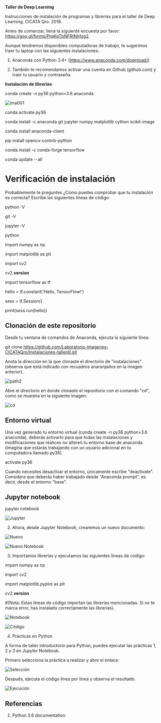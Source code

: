 __Taller de Deep Learning__

Instrucciones de instalación de programas y librerías para el taller de Deep Learning. CICATA Qro. 2018.

Antes de comenzar, llena la siguiente encuesta por favor: https://goo.gl/forms/PrqKqTbNFRtNh1zg2.


Aunque tendremos disponibles computadoras de trabajo, te sugerimos traer tu laptop con las siguientes instalaciones:

1) Anaconda con Python 3.4+ (https://www.anaconda.com/download/).

2) También te recomendamos activar una cuenta en Github (github.com) y traer tu usuario y contraseña.


__Instalación de librerías__

conda create -n py36 python=3.6 anaconda


![ima001](https://docs.google.com/drawings/d/15VkJLadSJNcRi_edFhtFt7o5TbqBDw04Rt4G5CLT3LI/edit?usp=sharing)


conda activate py36

conda install -c anaconda git jupyter numpy matplotlib cython scikit-image

conda install anaconda-client

pip install opencv-contrib-python

conda install -c conda-forge tensorflow  

conda update --all


# Verificación de instalación

Probablemente te preguntes ¿Cómo puedes comprobar que tu instalación es correcta? Escribe las siguientes líneas de código:

python -V

git -V

jupyter -V

python

import numpy as np

import matplotlib as plt

import cv2

cv2.__version__

import tensorflow as tf

hello = tf.constant('Hello, TensorFlow!')

sess = tf.Session()

print(sess.run(hello))


## Clonación de este repositorio

Desde tu ventana de comandos de Anaconda, ejecuta la siguiente línea:

git clone https://github.com/Laboratorio-imagenes-CICATAQro/Instalaciones-tallerdl.git



Anota la dirección en la que clonaste el directorio de "instalaciones" (observa que está indicado con recuadros anaranjados en la imagen anterior).

![path2](https://github.com/SandraFB/instalaciones/blob/master/imagen4.jpg)


Abre el directorio en donde clonaste el repositorio con el comando "cd", como se muestra en la siguiente imagen.


![cd](https://github.com/SandraFB/instalaciones/blob/master/imagen14.jpg)



## Entorno virtual

Una vez generado tu entorno virtual (conda create -n py36 python=3.6 anaconda), deberás activarlo para que todas las instalaciones y modificaciones que realices no alteren tu entorno base de anaconda (imagina que estarás trabajando con un usuario adicional en tu computadora llamado py36).

activate py36

Cuando necesites desactivar el entorno, únicamente escribe "deactivate". Considera que deberás haber trabajado desde "Anaconda prompt", es decir, desde el entorno "base".




## Jupyter notebook



jupyter notebook


![Jupyter](https://github.com/SandraFB/instalaciones/blob/master/imagen15.jpg)



2. Ahora, desde Jupyter Notebook, crearemos un nuevo documento:


![Nuevo](https://github.com/SandraFB/instalaciones/blob/master/imagen3.jpg)


![Nuevo Notebook](https://github.com/SandraFB/instalaciones/blob/master/imagen6.jpg)


3. Importamos librerías y ejecutamos las siguientes líneas de código:

import numpy as np

import cv2

import matplotlib.pyplot as plt

cv2.__version__

#(Nota: Estas líneas de código importan las librerías mencionadas. Si no te marca error, has instalado correctamente las librerías).


![Notebook](https://github.com/SandraFB/instalaciones/blob/master/imagen7.jpg)


![Código](https://github.com/SandraFB/instalaciones/blob/master/imagen8.jpg)


4. Prácticas en Python

A forma de taller introductorio para Python, puedes ejecutar las prácticas 1, 2 y 3 en Jupyter Notebook.

Primero selecciona la práctica a realizar y abre el enlace.


![Selección](https://github.com/SandraFB/instalaciones/blob/master/imagen9.jpg)


Después, ejecuta el código línea por línea y observa el resultado.


![Ejecución](https://github.com/SandraFB/instalaciones/blob/master/imagen10.jpg)



## Referencias

1. Python 3.6 documentation.

